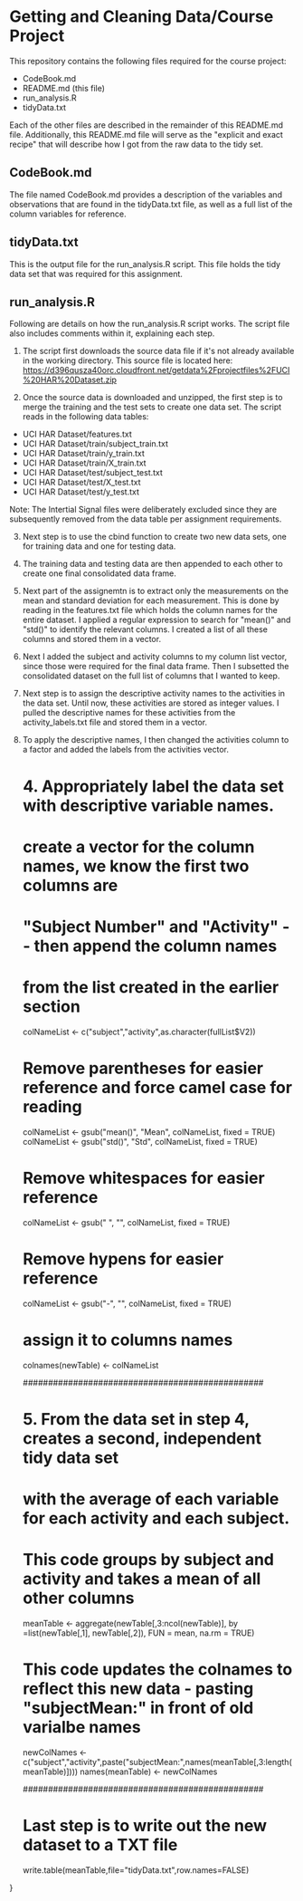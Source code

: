 # Getting and Cleaning Data/Course Project

This repository contains the following files required for the course project:

- CodeBook.md
- README.md (this file)
- run_analysis.R
- tidyData.txt

Each of the other files are described in the remainder of this README.md file.  Additionally, this README.md file will serve as the "explicit and exact recipe" that will describe how I got from the raw data to the tidy set.

## CodeBook.md

The file named CodeBook.md provides a description of the variables and observations that are found in the tidyData.txt file, as well as a full list of the column variables for reference. 

## tidyData.txt

This is the output file for the run_analysis.R script.  This file holds the tidy data set that was required for this assignment.

## run_analysis.R

Following are details on how the run_analysis.R script works.  The script file also includes comments within it, explaining each step.

1. The script first downloads the source data file if it's not already available in the working directory.  This source file is located here:
https://d396qusza40orc.cloudfront.net/getdata%2Fprojectfiles%2FUCI%20HAR%20Dataset.zip

2. Once the source data is downloaded and unzipped, the first step is to merge the training and the test sets to create one data set.  The script reads in the following data tables:
- UCI HAR Dataset/features.txt
- UCI HAR Dataset/train/subject_train.txt   
- UCI HAR Dataset/train/y_train.txt
- UCI HAR Dataset/train/X_train.txt
- UCI HAR Dataset/test/subject_test.txt
- UCI HAR Dataset/test/X_test.txt
- UCI HAR Dataset/test/y_test.txt

Note: The Intertial Signal files were deliberately excluded since they are subsequently removed from the data table per assignment requirements.

3. Next step is to use the cbind function to create two new data sets, one for training data and one for testing data.

4. The training data and testing data are then appended to each other to create one final consolidated data frame.

5. Next part of the assignemtn is to extract only the measurements on the mean and standard deviation for each measurement.  This is done by reading in the features.txt file which holds the column names for the entire dataset.  I applied a regular expression to search for "mean()" and "std()" to identify the relevant columns.  I created a list of all these columns and stored them in a vector.

6. Next I added the subject and activity columns to my column list vector, since those were required for the final data frame.  Then I subsetted the consolidated dataset on the full list of columns that I wanted to keep.

7. Next step is to assign the descriptive activity names to the activities in the data set.  Until now, these activities are stored as integer values.  I pulled the descriptive names for these activities from the activity_labels.txt file and stored them in a vector.

8. To apply the descriptive names, I then changed the activities column to a factor and added the labels from the activities vector.


    # 4. Appropriately label the data set with descriptive variable names. 
    
    # create a vector for the column names, we know the first two columns are
    # "Subject Number" and "Activity" -- then append the column names
    # from the list created in the earlier section
    colNameList <- c("subject","activity",as.character(fullList$V2))
    
    # Remove parentheses for easier reference and force camel case for reading
    colNameList <- gsub("mean()", "Mean", colNameList, fixed = TRUE)
    colNameList <- gsub("std()", "Std", colNameList, fixed = TRUE)
    
    # Remove whitespaces for easier reference
    colNameList <- gsub(" ", "", colNameList, fixed = TRUE)
    
    # Remove hypens for easier reference
    colNameList <- gsub("-", "", colNameList, fixed = TRUE)
    
    # assign it to columns names
    colnames(newTable) <- colNameList
    
    ################################################
    # 5. From the data set in step 4, creates a second, independent tidy data set 
    # with the average of each variable for each activity and each subject.
    
    # This code groups by subject and activity and takes a mean of all other columns
    meanTable <- aggregate(newTable[,3:ncol(newTable)], by =list(newTable[,1], newTable[,2]), FUN = mean, na.rm = TRUE)
    
    # This code updates the colnames to reflect this new data - pasting "subjectMean:" in front of old varialbe names
    newColNames <- c("subject","activity",paste("subjectMean:",names(meanTable[,3:length(meanTable)])))
    names(meanTable) <- newColNames
    
    ################################################
    # Last step is to write out the new dataset to a TXT file
    
    write.table(meanTable,file="tidyData.txt",row.names=FALSE)
    
    
}






